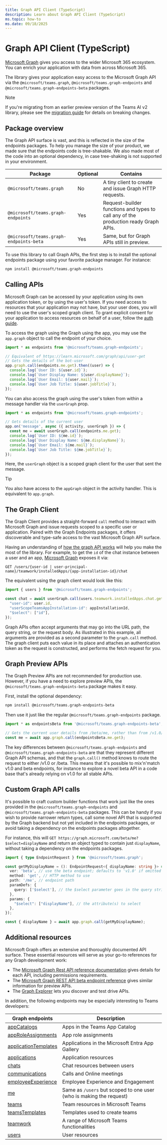 ```yaml
---
title: Graph API Client (TypeScript)
description: Learn about Graph API Client (TypeScript)
ms.topic: how-to
ms.date: 09/18/2025
---
```


# Graph API Client (TypeScript)

[Microsoft Graph](/graph/overview) gives you access to the wider Microsoft 365 ecosystem. You can enrich your application with data from across Microsoft 365.

The library gives your application easy access to the Microsoft Graph API via the `@microsoft/teams.graph`, `@microsoft/teams.graph-endpoints` and `@microsoft/teams.graph-endpoints-beta` packages.

> [!NOTE]
> If you're migrating from an earlier preview version of the Teams AI v2 library, please see the [migration guide](../migrations/preview/overview.md) for details on breaking changes.

## Package overview
The Graph API surface is vast, and this is reflected in the size of the endpoints packages. To help you manage the size of your product, we made sure that the endpoints code is tree-shakable. We also made most of the code into an optional dependency, in case tree-shaking is not supported in your environment.

| Package                                 | Optional | Contains |
|-----------------------------------------|----------|-------------|
| `@microsoft/teams.graph`                |       No | A tiny client to create and issue Graph HTTP requests. |
| `@microsoft/teams.graph-endpoints`      |      Yes | Request-builder functions and types to call any of the production ready Graph APIs. |
| `@microsoft/teams.graph-endpoints-beta` |      Yes | Same, but for Graph APIs still in preview. |

To use this library to call Graph APIs, the first step is to install the optional endpoints package using your favorite package manager. For instance:

```sh
npm install @microsoft/teams.graph-endpoints
```

## Calling APIs

Microsoft Graph can be accessed by your application using its own application token, or by using the user's token. If you need access to resources that your application may not have, but your user does, you will need to use the user's scoped graph client. To grant explicit consent for your application to access resources on behalf of a user, follow the [auth guide](../in-depth-guides/user-authentication/overview.md).

To access the graph using the Graph using the app, you may use the `app.graph` object to call the endpoint of your choice. 

```typescript
import * as endpoints from '@microsoft/teams.graph-endpoints';

// Equivalent of https://learn.microsoft.com/graph/api/user-get
// Gets the details of the bot-user
app.graph.call(endpoints.me.get).then((user) => {
  console.log(`User ID: ${user.id}`);
  console.log(`User Display Name: ${user.displayName}`);
  console.log(`User Email: ${user.mail}`);
  console.log(`User Job Title: ${user.jobTitle}`);
});
```

You can also access the graph using the user's token from within a message handler via the `userGraph` prop.

```typescript
import * as endpoints from '@microsoft/teams.graph-endpoints';

// Gets details of the current user
app.on('message', async ({ activity, userGraph }) => {
  const me = await userGraph.call(endpoints.me.get);
  console.log(`User ID: ${me.id}`);
  console.log(`User Display Name: ${me.displayName}`);
  console.log(`User Email: ${me.mail}`);
  console.log(`User Job Title: ${me.jobTitle}`);
});
```

Here, the `userGraph` object is a scoped graph client for the user that sent the message.

> [!TIP]
> You also have access to the `appGraph` object in the activity handler. This is equivalent to `app.graph`.

## The Graph Client

The Graph Client provides a straight-forward `call` method to interact with Microsoft Graph and issue requests scoped to a specific user or application. Paired with the Graph Endpoints packages, it offers discoverable and type-safe access to the vast Microsoft Graph API surface.

Having an understanding of [how the graph API works](/graph/use-the-api) will help you make the most of the library. For example, to get the `id` of the chat instance between a user and an app, [Microsoft Graph](/graph/api/userscopeteamsappinstallation-get-chat&tabs=http) exposes it via:

```
GET /users/{user-id | user-principal-name}/teamwork/installedApps/{app-installation-id}/chat
```

The equivalent using the graph client would look like this:

```ts
import { users } from '@microsoft/teams.graph-endpoints';

const chat = await userGraph.call(users.teamwork.installedApps.chat.get, {
  "user-id": user.id,
  "userScopeTeamsAppInstallation-id": appInstallationId,
  "$select": ["id"],
});
```
Graph APIs often accept arguments that may go into the URL path, the query string, or the request body. As illustrated in this example, all arguments are provided as a second parameter to the `graph.call` method. The graph client puts each value in its place and attaches an authentication token as the request is constructed, and performs the fetch request for you.

## Graph Preview APIs
The Graph Preview APIs are not recommended for production use. However, if you have a need to explore preview APIs, the `@microsoft/teams.graph-endpoints-beta` package makes it easy. 

First, install the optional dependency:

```sh
npm install @microsoft/teams.graph-endpoints-beta
```

Then use it just like the regular `@microsoft/teams.graph-endpoints` package.
```ts
import * as endpointsBeta from '@microsoft/teams.graph-endpoints-beta';

// Gets the current user details from /beta/me, rather than from /v1.0/me.
const me = await app.graph.call(endpointsBeta.me.get);
```

The key differences between `@microsoft/teams.graph-endpoints` and `@microsoft/teams.graph-endpoints-beta` are that they represent different Graph API schemas, and that the `graph.call()` method knows to route the request to either /v1.0 or /beta. This means that it's possible to mix'n'match v1.0 and beta endpoints, for instance to explore a novel beta API in a code base that's already relying on v1.0 for all stable APIs.

## Custom Graph API calls
It's possible to craft custom builder functions that work just like the ones provided in the `@microsoft/teams.graph-endpoints` and `@microsoft/teams.graph-endpoints-beta` packages. This can be handy if you wish to provide narrower return types, call some novel API that is supported by the Graph backend but not yet included in the endpoints packages, or avoid taking a dependency on the endpoints packages altogether. 

For instance, this will `GET https://graph.microsoft.com/beta/me?$select=displayName` and return an object typed to contain just `displayName`, without taking a dependency on the endpoints packages.

```ts
import { type EndpointRequest } from '@microsoft/teams.graph';

const getMyDisplayName = (): EndpointRequest<{ displayName: string }> => ({
  ver: 'beta', // use the beta endpoint; defaults to 'v1.0' if omitted
  method: 'get', // HTTP method to use
  path: '/me', // endpoint path
  paramDefs: { 
    query: ['$select'], // the $select parameter goes in the query string
  },
  params: {
    "$select": ["displayName"], // the attribute(s) to select
  },
});

const { displayName } = await app.graph.call(getMyDisplayName);
```



## Additional resources
Microsoft Graph offers an extensive and thoroughly documented API surface. These essential resources will serve as your go-to references for any Graph development work:
 - The [Microsoft Graph Rest API reference documentation](/graph/api/overview) gives details for each API, including permissions requirements.
 - The [Microsoft Graph REST API beta endpoint reference](/graph/api/overview?view=graph-rest-beta) gives similar information for preview APIs.
 - The [Graph Explorer](https://developer.microsoft.com/graph/graph-explorer) lets you discover and test drive APIs.

In addition, the following endpoints may be especially interesting to Teams developers:

| Graph endpoints | Description |
|-----------------|-------------|
| [appCatalogs](/graph/api/appcatalogs-list-teamsapps) | Apps in the Teams App Catalog |
| [appRoleAssignments](/graph/api/serviceprincipal-list-approleassignments) | App role assignments |
| [applicationTemplates](/graph/api/resources/applicationtemplate) | Applications in the Microsoft Entra App Gallery |
| [applications](/graph/api/resources/application) | Application resources |
| [chats](/graph/api/chat-list&tabs=http) | Chat resources between users |
| [communications](/graph/api/application-post-calls) | Calls and Online meetings |
| [employeeExperience](/graph/api/resources/engagement-api-overview) | Employee Experience and Engagement |
| [me](/graph/api/user-get&tabs=http) | Same as `/users` but scoped to one user (who is making the request) |
| [teams](/graph/api/resources/team) | Team resources in Microsoft Teams |
| [teamsTemplates](/microsoftteams/get-started-with-teams-templates) | Templates used to create teams |
| [teamwork](/graph/api/resources/teamwork) | A range of Microsoft Teams functionalities |
| [users](/graph/api/resources/users) | User resources |
